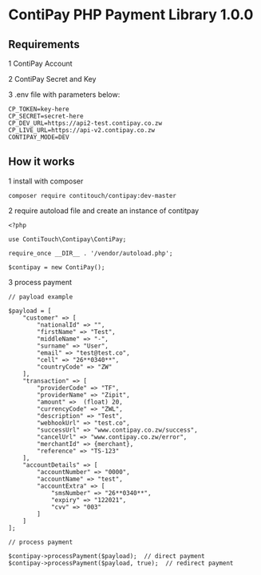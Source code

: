 <!-- @format -->

# ContiPay PHP Payment Library 1.0.0

## Requirements

1 ContiPay Account

2 ContiPay Secret and Key

3 .env file with parameters below:

```
CP_TOKEN=key-here
CP_SECRET=secret-here
CP_DEV_URL=https://api2-test.contipay.co.zw
CP_LIVE_URL=https://api-v2.contipay.co.zw
CONTIPAY_MODE=DEV
```

## How it works

1 install with composer

```
composer require contitouch/contipay:dev-master

```

2 require autoload file and create an instance of contitpay

```
<?php

use ContiTouch\Contipay\ContiPay;

require_once __DIR__ . '/vendor/autoload.php';

$contipay = new ContiPay();

```

3 process payment

```
// payload example

$payload = [
    "customer" => [
        "nationalId" => "",
        "firstName" => "Test",
        "middleName" => "-",
        "surname" => "User",
        "email" => "test@test.co",
        "cell" => "26**0340**",
        "countryCode" => "ZW"
    ],
    "transaction" => [
        "providerCode" => "TF",
        "providerName" => "Zipit",
        "amount" =>  (float) 20,
        "currencyCode" => "ZWL",
        "description" => "Test",
        "webhookUrl" => "test.co",
        "successUrl" => "www.contipay.co.zw/success",
        "cancelUrl" => "www.contipay.co.zw/error",
        "merchantId" => {merchant},
        "reference" => "TS-123"
    ],
    "accountDetails" => [
        "accountNumber" => "0000",
        "accountName" => "test",
        "accountExtra" => [
            "smsNumber" => "26**0340**",
            "expiry" => "122021",
            "cvv" => "003"
        ]
    ]
];

// process payment

$contipay->processPayment($payload);  // direct payment
$contipay->processPayment($payload, true);  // redirect payment

```
